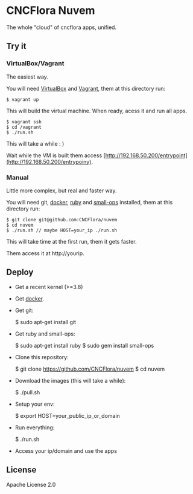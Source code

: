 # CNCFlora Nuvem

The whole "cloud" of cncflora apps, unified.

## Try it

### VirtualBox/Vagrant

The easiest way.

You will need [VirtualBox](http://virtualbox.org) and [Vagrant](http://www.vagrantup.com/), them at this directory run:

    $ vagrant up

This will build the virtual machine. When ready, acess it and run all apps.

    $ vagrant ssh
    $ cd /vagrant
    $ ./run.sh

This will take a while : )

Wait while the VM is built them access [http://192.168.50.200/entrypoint](http://192.168.50.200/entrypoiny).

### Manual

Little more complex, but real and faster way.

You will need git, [docker](http://docker.io), [ruby](http://ruby-lang.org) and [small-ops](http://github.com/diogok/small-ops) installed, them at this directory run:

    
    $ git clone git@github.com:CNCFlora/nuvem
    $ cd nuvem
    $ ./run.sh // maybe HOST=your_ip ./run.sh

This will take time at the first run, them it gets faster.

Them access it at http://yourip. 

## Deploy

- Get a recent kernel (>=3.8)
- Get [docker](https://docs.docker.com/installation/).
- Get git:

    $ sudo apt-get install git

- Get ruby and small-ops:

    $ sudo apt-get install ruby
    $ sudo gem install small-ops

- Clone this repository:

    $ git clone https://github.com/CNCFlora/nuvem
    $ cd nuvem

- Download the images (this will take a while):

    $ ./pull.sh

- Setup your env:

    $ export HOST=your_public_ip_or_domain

- Run everything:


   $ ./run.sh

- Access your ip/domain and use the apps

## License

Apache License 2.0

